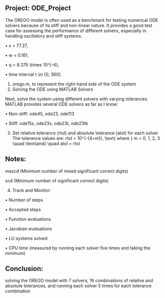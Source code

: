 ## Project: ODE_Project
The OREGO model is often used as a benchmark for testing numerical ODE solvers because of its stiff and non-linear nature. It provides a good test case for assessing the performance of different solvers, especially in handling oscillatory and stiff systems.

•	s = 77.27,

•	w = 0.161,

•	q = 8.375 \times 10^{-6},

•	time interval t \in [0, 360].

 1. orego.m, to represent the right-hand side of the ODE system
 2. Solving the ODE using MATLAB Solvers

Next, solve the system using different solvers with varying tolerances. MATLAB provides several ODE solvers as far as I know:

•	Non-stiff: ode45, ode23, ode113

•	Stiff: ode15s, ode23s, ode23t, ode23tb

 3. Set relative tolerance (rtol) and absolute tolerance (atol) for each solver
    The tolerance values are: rtol = 10^{-(4+m)}, \text{ where } m = 0, 1, 2, 3 \quad \text{and} \quad atol = rtol


## Notes:
mescd (Minimum number of mixed significant correct digits)

scd (Minimum number of significant correct digits)

4. Track and Monitor:
   
  •	Number of steps
  
  •	Accepted steps
  
  •	Function evaluations
  
  •	Jacobian evaluations
  
  •	LU systems solved
  
  •	CPU time (measured by running each solver five times and taking the minimum)


## Conclusion:
solving the OREGO model with 7 solvers, 16 combinations of relative and absolute tolerances, and running each solver 5 times for each tolerance combination
